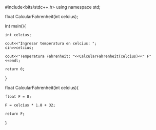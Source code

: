 #include<bits/stdc++.h>
using namespace std;

float CalcularFahrenheit(int celcius);

int main(){
	
	int celcius;
	
	cout<<"Ingresar temperatura en celcius: ";
	cin>>celcius;
	
	cout<<"Temperatura Fahrenheit: "<<CalcularFahrenheit(celcius)<<" F"<<endl;
	
	return 0;
}

float CalcularFahrenheit(int celcius){
	
	float F = 0;
	
	F = celcius * 1.8 + 32;
	
	return F;
	
}
